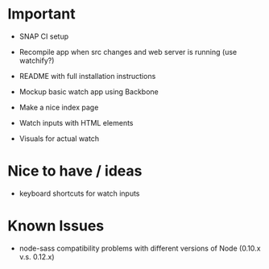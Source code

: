 # Important

- SNAP CI setup
- Recompile app when src changes and web server is running (use watchify?)
- README with full installation instructions

- Mockup basic watch app using Backbone

- Make a nice index page
- Watch inputs with HTML elements
- Visuals for actual watch

# Nice to have / ideas
- keyboard shortcuts for watch inputs

# Known Issues
- node-sass compatibility problems with different versions of Node (0.10.x v.s. 0.12.x)
